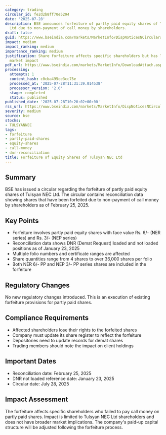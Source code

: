 ```yaml
---
category: trading
circular_id: fe2d2b8ff70e5294
date: '2025-07-28'
description: BSE announces forfeiture of partly paid equity shares of Tulsyan NEC
  Ltd due to non-payment of call money by shareholders.
draft: false
guid: https://www.bseindia.com/markets/MarketInfo/DispNoticesNCirculars.aspx?Noticeid={FDFC333E-4174-4A4D-B839-30D516E7216A}&noticeno=20250728-18&dt=07/28/2025&icount=18&totcount=26&flag=0
impact: medium
impact_ranking: medium
importance_ranking: medium
justification: Share forfeiture affects specific shareholders but has limited broader
  market impact
pdf_url: https://www.bseindia.com/markets/MarketInfo/DownloadAttach.aspx?id=20250728-18&attachedId=44d2f3d6-8fce-43c0-a4f9-13cf314a0054
processing:
  attempts: 1
  content_hash: c0cba495ce3cc75e
  processed_at: '2025-07-28T11:31:39.014538'
  processor_version: '2.0'
  stage: completed
  status: published
published_date: '2025-07-28T10:20:02+00:00'
rss_url: https://www.bseindia.com/markets/MarketInfo/DispNoticesNCirculars.aspx?Noticeid={FDFC333E-4174-4A4D-B839-30D516E7216A}&noticeno=20250728-18&dt=07/28/2025&icount=18&totcount=26&flag=0
severity: medium
source: bse
stocks:
- TULSYANNEC
tags:
- forfeiture
- partly-paid-shares
- equity-shares
- call-money
- dnr-reconciliation
title: Forfeiture of Equity Shares of Tulsyan NEC Ltd
---
```


## Summary

BSE has issued a circular regarding the forfeiture of partly paid equity shares of Tulsyan NEC Ltd. The circular contains reconciliation data showing shares that have been forfeited due to non-payment of call money by shareholders as of February 25, 2025.

## Key Points

- Forfeiture involves partly paid equity shares with face value Rs. 6/- (NER series) and Rs. 3/- (NEP series)
- Reconciliation data shows DNR (Demat Request) loaded and not loaded positions as of January 23, 2025
- Multiple folio numbers and certificate ranges are affected
- Share quantities range from 4 shares to over 36,000 shares per folio
- Both NER 6/- PP and NEP 3/- PP series shares are included in the forfeiture

## Regulatory Changes

No new regulatory changes introduced. This is an execution of existing forfeiture provisions for partly paid shares.

## Compliance Requirements

- Affected shareholders lose their rights to the forfeited shares
- Company must update its share register to reflect the forfeiture
- Depositories need to update records for demat shares
- Trading members should note the impact on client holdings

## Important Dates

- Reconciliation date: February 25, 2025
- DNR not loaded reference date: January 23, 2025
- Circular date: July 28, 2025

## Impact Assessment

The forfeiture affects specific shareholders who failed to pay call money on partly paid shares. Impact is limited to Tulsyan NEC Ltd shareholders and does not have broader market implications. The company's paid-up capital structure will be adjusted following the forfeiture process.
